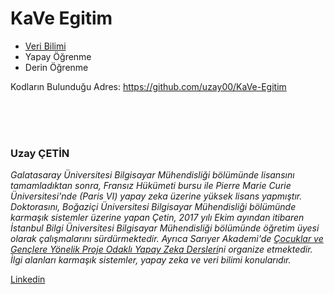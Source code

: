 # KaVe Egitim
 - [Veri Bilimi](https://github.com/uzay00/KaVe-Egitim/tree/master/VeriBilimi)
 - Yapay Öğrenme
 - Derin Öğrenme
 
Kodların Bulunduğu Adres: https://github.com/uzay00/KaVe-Egitim


<BR><BR><BR>
 
### Uzay ÇETİN
_Galatasaray Üniversitesi Bilgisayar Mühendisliği bölümünde lisansını tamamladıktan sonra, Fransız Hükümeti bursu ile Pierre Marie Curie Üniversitesi'nde (Paris VI) yapay zeka üzerine yüksek lisans yapmıştır. Doktorasını, Boğaziçi Üniversitesi Bilgisayar Mühendisliği bölümünde karmaşık sistemler üzerine yapan Çetin, 2017 yılı Ekim ayından itibaren İstanbul Bilgi Üniversitesi Bilgisayar Mühendisliği bölümünde öğretim üyesi olarak çalışmalarını sürdürmektedir. Ayrıca Sarıyer Akademi'de [Çocuklar ve Gençlere Yönelik Proje Odaklı Yapay Zeka Dersleri](https://github.com/uzay00/KaVe)ni organize etmektedir. İlgi alanları karmaşık sistemler, yapay zeka ve veri bilimi konularıdır._

[Linkedin](https://www.linkedin.com/in/uzay-çetin-b1a9ab100/)
